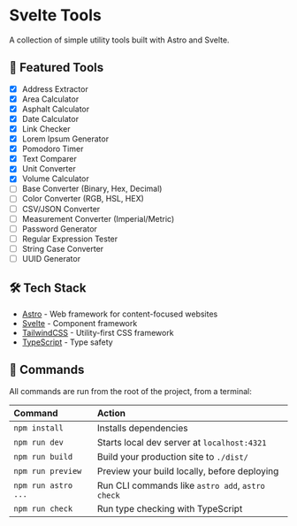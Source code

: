 # Svelte Tools

A collection of simple utility tools built with Astro and Svelte.

## 🧰 Featured Tools

- [x] Address Extractor
- [x] Area Calculator
- [x] Asphalt Calculator
- [x] Date Calculator
- [x] Link Checker
- [x] Lorem Ipsum Generator
- [x] Pomodoro Timer
- [x] Text Comparer
- [x] Unit Converter
- [x] Volume Calculator
- [ ] Base Converter (Binary, Hex, Decimal)
- [ ] Color Converter (RGB, HSL, HEX)
- [ ] CSV/JSON Converter
- [ ] Measurement Converter (Imperial/Metric)
- [ ] Password Generator
- [ ] Regular Expression Tester
- [ ] String Case Converter
- [ ] UUID Generator

## 🛠️ Tech Stack

- [Astro](https://astro.build/) - Web framework for content-focused websites
- [Svelte](https://svelte.dev/) - Component framework
- [TailwindCSS](https://tailwindcss.com/) - Utility-first CSS framework
- [TypeScript](https://www.typescriptlang.org/) - Type safety

## 🧞 Commands

All commands are run from the root of the project, from a terminal:

| Command                | Action                                           |
| :--------------------- | :----------------------------------------------- |
| `npm install`          | Installs dependencies                            |
| `npm run dev`          | Starts local dev server at `localhost:4321`      |
| `npm run build`        | Build your production site to `./dist/`          |
| `npm run preview`      | Preview your build locally, before deploying     |
| `npm run astro ...`    | Run CLI commands like `astro add`, `astro check` |
| `npm run check`        | Run type checking with TypeScript                |
